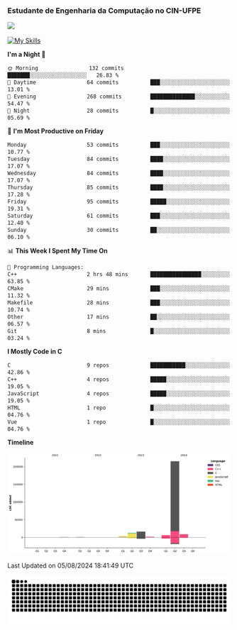 
### Estudante de Engenharia da Computação no CIN-UFPE
<div>
      <!--<img width=400 src="https://github-readme-stats.vercel.app/api?username=Zed201&show_icons=true&theme=tokyonight" /-->
      <img width=400 src='https://leetcode.card.workers.dev/Zed201?theme=nord&font=baloo&extension=null' />
</div>


[![My Skills](https://skillicons.dev/icons?i=c,cpp,py,java,neovim&theme=dark)](https://skillicons.dev)

<!--START_SECTION:waka-->
**I'm a Night 🦉** 

```text
🌞 Morning                132 commits         ███████░░░░░░░░░░░░░░░░░░   26.83 % 
🌆 Daytime                64 commits          ███░░░░░░░░░░░░░░░░░░░░░░   13.01 % 
🌃 Evening                268 commits         ██████████████░░░░░░░░░░░   54.47 % 
🌙 Night                  28 commits          █░░░░░░░░░░░░░░░░░░░░░░░░   05.69 % 
```
📅 **I'm Most Productive on Friday** 

```text
Monday                   53 commits          ███░░░░░░░░░░░░░░░░░░░░░░   10.77 % 
Tuesday                  84 commits          ████░░░░░░░░░░░░░░░░░░░░░   17.07 % 
Wednesday                84 commits          ████░░░░░░░░░░░░░░░░░░░░░   17.07 % 
Thursday                 85 commits          ████░░░░░░░░░░░░░░░░░░░░░   17.28 % 
Friday                   95 commits          █████░░░░░░░░░░░░░░░░░░░░   19.31 % 
Saturday                 61 commits          ███░░░░░░░░░░░░░░░░░░░░░░   12.40 % 
Sunday                   30 commits          ██░░░░░░░░░░░░░░░░░░░░░░░   06.10 % 
```


📊 **This Week I Spent My Time On** 

```text
💬 Programming Languages: 
C++                      2 hrs 48 mins       ████████████████░░░░░░░░░   63.85 % 
CMake                    29 mins             ███░░░░░░░░░░░░░░░░░░░░░░   11.32 % 
Makefile                 28 mins             ███░░░░░░░░░░░░░░░░░░░░░░   10.74 % 
Other                    17 mins             ██░░░░░░░░░░░░░░░░░░░░░░░   06.57 % 
Git                      8 mins              █░░░░░░░░░░░░░░░░░░░░░░░░   03.24 % 
```

**I Mostly Code in C** 

```text
C                        9 repos             ███████████░░░░░░░░░░░░░░   42.86 % 
C++                      4 repos             █████░░░░░░░░░░░░░░░░░░░░   19.05 % 
JavaScript               4 repos             █████░░░░░░░░░░░░░░░░░░░░   19.05 % 
HTML                     1 repo              █░░░░░░░░░░░░░░░░░░░░░░░░   04.76 % 
Vue                      1 repo              █░░░░░░░░░░░░░░░░░░░░░░░░   04.76 % 
```



**Timeline**

![Lines of Code chart](https://raw.githubusercontent.com/Zed201/Zed201/master/assets/bar_graph.png)


 Last Updated on 05/08/2024 18:41:49 UTC
<!--END_SECTION:waka-->

<picture>
  <source media="(prefers-color-scheme: dark)" srcset="https://github.com/Zed201/Zed201/blob/output/github-contribution-grid-snake-dark.svg" />
  <img alt="github-snake" src="https://github.com/Zed201/Zed201/blob/output/github-contribution-grid-snake-dark.svg" />
</picture>
